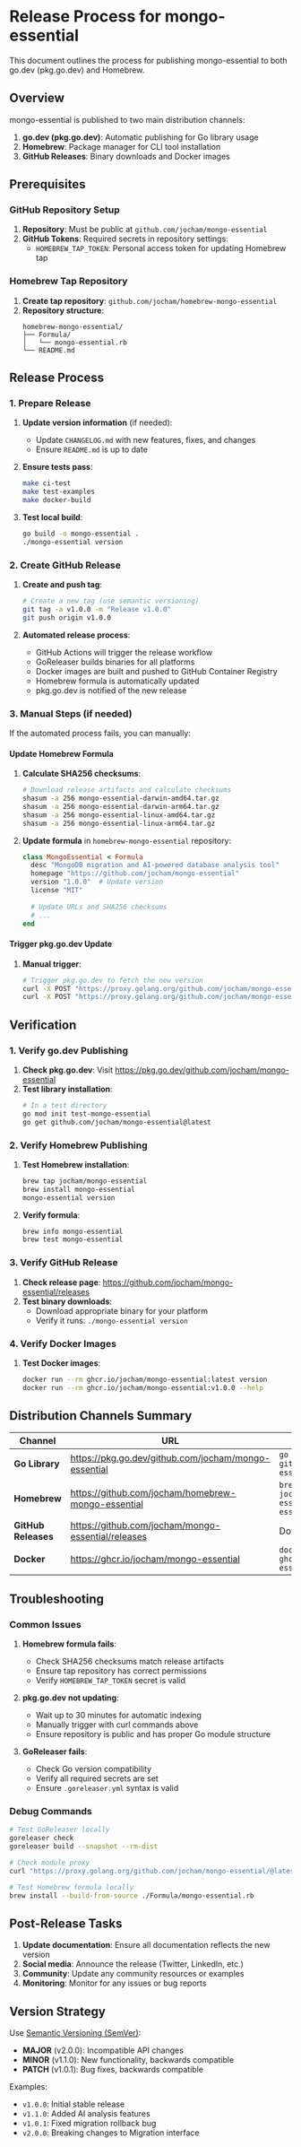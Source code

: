 # Release Process for mongo-essential

This document outlines the process for publishing mongo-essential to both go.dev (pkg.go.dev) and Homebrew.

## Overview

mongo-essential is published to two main distribution channels:

1. **go.dev (pkg.go.dev)**: Automatic publishing for Go library usage
2. **Homebrew**: Package manager for CLI tool installation
3. **GitHub Releases**: Binary downloads and Docker images

## Prerequisites

### GitHub Repository Setup

1. **Repository**: Must be public at `github.com/jocham/mongo-essential`
2. **GitHub Tokens**: Required secrets in repository settings:
   - `HOMEBREW_TAP_TOKEN`: Personal access token for updating Homebrew tap

### Homebrew Tap Repository

1. **Create tap repository**: `github.com/jocham/homebrew-mongo-essential`
2. **Repository structure**:
   ```
   homebrew-mongo-essential/
   ├── Formula/
   │   └── mongo-essential.rb
   └── README.md
   ```

## Release Process

### 1. Prepare Release

1. **Update version information** (if needed):
   - Update `CHANGELOG.md` with new features, fixes, and changes
   - Ensure `README.md` is up to date

2. **Ensure tests pass**:
   ```bash
   make ci-test
   make test-examples
   make docker-build
   ```

3. **Test local build**:
   ```bash
   go build -o mongo-essential .
   ./mongo-essential version
   ```

### 2. Create GitHub Release

1. **Create and push tag**:
   ```bash
   # Create a new tag (use semantic versioning)
   git tag -a v1.0.0 -m "Release v1.0.0"
   git push origin v1.0.0
   ```

2. **Automated release process**:
   - GitHub Actions will trigger the release workflow
   - GoReleaser builds binaries for all platforms
   - Docker images are built and pushed to GitHub Container Registry
   - Homebrew formula is automatically updated
   - pkg.go.dev is notified of the new release

### 3. Manual Steps (if needed)

If the automated process fails, you can manually:

#### Update Homebrew Formula

1. **Calculate SHA256 checksums**:
   ```bash
   # Download release artifacts and calculate checksums
   shasum -a 256 mongo-essential-darwin-amd64.tar.gz
   shasum -a 256 mongo-essential-darwin-arm64.tar.gz
   shasum -a 256 mongo-essential-linux-amd64.tar.gz
   shasum -a 256 mongo-essential-linux-arm64.tar.gz
   ```

2. **Update formula** in `homebrew-mongo-essential` repository:
   ```ruby
   class MongoEssential < Formula
     desc "MongoDB migration and AI-powered database analysis tool"
     homepage "https://github.com/jocham/mongo-essential"
     version "1.0.0"  # Update version
     license "MIT"
     
     # Update URLs and SHA256 checksums
     # ...
   end
   ```

#### Trigger pkg.go.dev Update

1. **Manual trigger**:
   ```bash
   # Trigger pkg.go.dev to fetch the new version
   curl -X POST "https://proxy.golang.org/github.com/jocham/mongo-essential/@v1.0.0"
   curl -X POST "https://proxy.golang.org/github.com/jocham/mongo-essential/@latest"
   ```

## Verification

### 1. Verify go.dev Publishing

1. **Check pkg.go.dev**: Visit https://pkg.go.dev/github.com/jocham/mongo-essential
2. **Test library installation**:
   ```bash
   # In a test directory
   go mod init test-mongo-essential
   go get github.com/jocham/mongo-essential@latest
   ```

### 2. Verify Homebrew Publishing

1. **Test Homebrew installation**:
   ```bash
   brew tap jocham/mongo-essential
   brew install mongo-essential
   mongo-essential version
   ```

2. **Verify formula**:
   ```bash
   brew info mongo-essential
   brew test mongo-essential
   ```

### 3. Verify GitHub Release

1. **Check release page**: https://github.com/jocham/mongo-essential/releases
2. **Test binary downloads**:
   - Download appropriate binary for your platform
   - Verify it runs: `./mongo-essential version`

### 4. Verify Docker Images

1. **Test Docker images**:
   ```bash
   docker run --rm ghcr.io/jocham/mongo-essential:latest version
   docker run --rm ghcr.io/jocham/mongo-essential:v1.0.0 --help
   ```

## Distribution Channels Summary

| Channel | URL | Installation Method |
|---------|-----|-------------------|
| **Go Library** | https://pkg.go.dev/github.com/jocham/mongo-essential | `go get github.com/jocham/mongo-essential` |
| **Homebrew** | https://github.com/jocham/homebrew-mongo-essential | `brew install jocham/mongo-essential/mongo-essential` |
| **GitHub Releases** | https://github.com/jocham/mongo-essential/releases | Download binary directly |
| **Docker** | https://ghcr.io/jocham/mongo-essential | `docker pull ghcr.io/jocham/mongo-essential` |

## Troubleshooting

### Common Issues

1. **Homebrew formula fails**:
   - Check SHA256 checksums match release artifacts
   - Ensure tap repository has correct permissions
   - Verify `HOMEBREW_TAP_TOKEN` secret is valid

2. **pkg.go.dev not updating**:
   - Wait up to 30 minutes for automatic indexing
   - Manually trigger with curl commands above
   - Ensure repository is public and has proper Go module structure

3. **GoReleaser fails**:
   - Check Go version compatibility
   - Verify all required secrets are set
   - Ensure `.goreleaser.yml` syntax is valid

### Debug Commands

```bash
# Test GoReleaser locally
goreleaser check
goreleaser build --snapshot --rm-dist

# Check module proxy
curl "https://proxy.golang.org/github.com/jocham/mongo-essential/@latest"

# Test Homebrew formula locally
brew install --build-from-source ./Formula/mongo-essential.rb
```

## Post-Release Tasks

1. **Update documentation**: Ensure all documentation reflects the new version
2. **Social media**: Announce the release (Twitter, LinkedIn, etc.)
3. **Community**: Update any community resources or examples
4. **Monitoring**: Monitor for any issues or bug reports

## Version Strategy

Use [Semantic Versioning (SemVer)](https://semver.org/):

- **MAJOR** (v2.0.0): Incompatible API changes
- **MINOR** (v1.1.0): New functionality, backwards compatible
- **PATCH** (v1.0.1): Bug fixes, backwards compatible

Examples:
- `v1.0.0`: Initial stable release
- `v1.1.0`: Added AI analysis features
- `v1.0.1`: Fixed migration rollback bug
- `v2.0.0`: Breaking changes to Migration interface